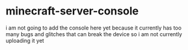 # minecraft-server-console

i am not going to add the console here yet because it currently has too many bugs and glitches that can break the device so i am not currently uploading it yet
